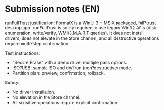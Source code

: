# Submission notes (EN)

runFullTrust justification:
FormatX is a WinUI 3 + MSIX packaged, full?trust desktop app. runFullTrust is solely required to use legacy Win32 APIs (disk enumeration, write/verify, WMI/S.M.A.R.T queries). It does not install drivers, does not elevate in the Store channel, and all destructive operations require multi?step confirmation.

Test instructions:
- "Secure Erase" with a demo drive; multiple pass options.
- ISO?USB: sample ISO and dry?run (non?destructive) mode.
- Partition plan: preview, confirmation, rollback.

Safety:
- No driver installation.
- No elevation in the Store channel.
- All sensitive operations require explicit confirmation.
